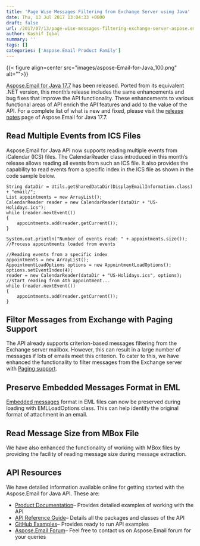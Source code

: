```yaml
---
title: 'Page Wise Messages Filtering from Exchange Server using Java'
date: Thu, 13 Jul 2017 13:04:33 +0000
draft: false
url: /2017/07/13/page-wise-messages-filtering-exchange-server-aspose.email-java/
author: Kashif Iqbal
summary: ''
tags: []
categories: ['Aspose.Email Product Family']
---
```




{{< figure align=center src="images/aspose-Email-for-Java_100.png" alt="">}}


[](https://downloads.aspose.com/email/java)[Aspose.Email for Java 17.7][1] has been released. Ported from its equivalent .NET version, this month’s release includes the same enhancements and bug fixes that improve the API functionality. These enhancements to various functional areas of API enrich the API features and add to the value of the API. For a complete list of what is new and fixed, please visit the [release notes][2] page of Aspose.Email for Java 17.7.

## Read Multiple Events from ICS Files

Aspose.Email for Java API now supports reading multiple events from iCalendar (ICS) files. The CalendarReader class introduced in this month’s release allows reading all events from such an ICS file. It also provides the capability to read events from a specific index in the ICS file as shown in the code sample below.

```
String dataDir = Utils.getSharedDataDir(DisplayEmailInformation.class) + "email/";
List appointments = new ArrayList();
CalendarReader reader = new CalendarReader(dataDir + "US-Holidays.ics");
while (reader.nextEvent())
{
    appointments.add(reader.getCurrent());
}
		
System.out.println("Number of events read: " + appointments.size());
//Process appointments loaded from events

//Reading events from a specific index
appointments = new ArrayList();
AppointmentLoadOptions options = new AppointmentLoadOptions();
options.setEventIndex(4);
reader = new CalendarReader(dataDir + "US-Holidays.ics", options);
//start reading from 4th appointment...
while (reader.nextEvent())
{
    appointments.add(reader.getCurrent());
} 
```

## Filter Messages from Exchange with Paging Support

The API already supports criterion-based messages filtering from the Exchange server mailbox. However, this can result in a large number of messages if lots of emails meet this criterion. To cater to this, we have enhanced the functionality to filter messages from the Exchange server with [Paging support][3].

## Preserve Embedded Messages Format in EML

[Embedded messages][4] format in EML files can now be preserved during loading with EMLLoadOptions class. This can help identify the original format of attachment in an email.

## Read Message Size from MBox File

We have also enhanced the functionality of working with MBox files by providing the facility of reading message size during message extraction.

## API Resources

We have detailed information available online for getting started with the Aspose.Email for Java API. These are:

*   [Product Documentation][5]– Provides detailed examples of working with the API
*   [API Reference Guide][6]– Details all the packages and classes of the API
*   [GitHub Examples][7]– Provides ready to run API examples
*   [Aspose.Email Forum][8]– Feel free to contact us on Aspose.Email forum for your queries




[1]: https://products.aspose.com/email/java
[2]: https://docs.aspose.com/email/java/aspose-email-for-java-17-7-release-notes/
[3]: https://docs.aspose.com/email/java/filter-messages-from-exchange-mailbox/#FilterMessagesfromExchangeMailbox-FilteringMessageswithPagingSupport
[4]: https://docs.aspose.com/email/java/loading-and-saving-message/#preserving-embedded-message-format-during-loading
[5]: https://docs.aspose.com/email/java/
[6]: https://apireference.aspose.com/email/java
[7]: https://github.com/aspose-email/Aspose.Email-for-Java
[8]: https://forum.aspose.com/c/email





